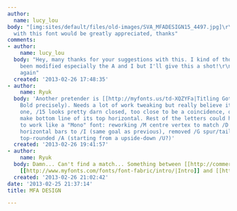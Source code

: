 ```yaml
---
author:
  name: lucy_lou
body: "[img:sites/default/files/old-images/SVA_MFADESIGN15_4497.jpg]\r\n\r\nAny help
  with this font would be greatly appreciated, thanks"
comments:
- author:
    name: lucy_lou
  body: "Hey, many thanks for your suggestions with this. I kind of thought it had
    been modified especially the A and I but I'll give this a shot!\r\n\r\nThanks
    again"
  created: '2013-02-26 17:48:35'
- author:
    name: Ryuk
  body: 'Another pretender is [[http://myfonts.us/td-XQZYFa|Titling Gothic]] (Normal
    Bold precisely). Needs a lot of work tweaking but really believe it could be the
    one, /15 looks pretty darn closed, too close to be a coincidence, only needs to
    make bottom line of its top horizontal. Rest of the letters could have been modified
    to work like a "Mono" font: reworking /M centre vertex to match /D width, adding
    horizontal bars to /I (same goal as previous), removed /G spur/tail and recreating
    top-rounded /A (starting from a upside-down /U?)'
  created: '2013-02-26 19:41:57'
- author:
    name: Ryuk
  body: Damn... Can't find a match... Something between [[http://commercialtype.com/typefaces/graphik|Graphik]],
    [[http://www.myfonts.com/fonts/font-fabric/intro/|Intro]] and [[http://www.myfonts.com/fonts/typodermic/reversal/|Reversal]]
  created: '2013-02-26 21:02:42'
date: '2013-02-25 21:37:14'
title: MFA DESIGN

---
```

